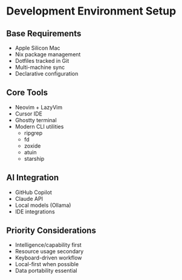 # Development Environment Setup

## Base Requirements
- Apple Silicon Mac
- Nix package management
- Dotfiles tracked in Git
- Multi-machine sync
- Declarative configuration

## Core Tools
- Neovim + LazyVim
- Cursor IDE
- Ghostty terminal
- Modern CLI utilities
  - ripgrep
  - fd
  - zoxide
  - atuin
  - starship

## AI Integration
- GitHub Copilot
- Claude API
- Local models (Ollama)
- IDE integrations

## Priority Considerations
- Intelligence/capability first
- Resource usage secondary
- Keyboard-driven workflow
- Local-first when possible
- Data portability essential